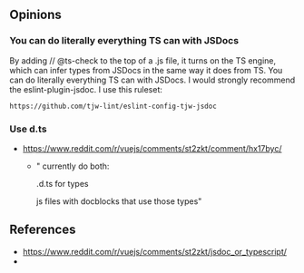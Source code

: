 
## Opinions

### You can do literally everything TS can with JSDocs

 By adding // @ts-check to the top of a .js file, it turns on the TS engine, which can infer types from JSDocs in the same way it does from TS. You can do literally everything TS can with JSDocs. I would strongly recommend the eslint-plugin-jsdoc. I use this ruleset:

    https://github.com/tjw-lint/eslint-config-tjw-jsdoc


### Use d.ts 

- https://www.reddit.com/r/vuejs/comments/st2zkt/comment/hx17byc/
  - " currently do both:

    .d.ts for types

    js files with docblocks that use those types"

## References

- https://www.reddit.com/r/vuejs/comments/st2zkt/jsdoc_or_typescript/
- 